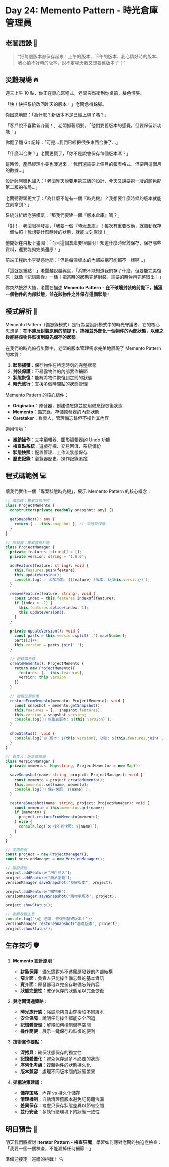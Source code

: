 # Day 24: Memento Pattern - 時光倉庫管理員

## 老闆語錄 💬

> "把每個版本都保存起來！上午的版本、下午的版本、我心情好時的版本、我心情不好時的版本，說不定哪天我又想要舊版本了！"

## 災難現場 🔥

週三上午 10 點，你正在專心寫程式，老闆突然衝到你桌前，臉色慌張。

「快！快把系統改回昨天的版本！」老闆急得跺腳。

你困惑地問：「為什麼？新版本不是已經上線了嗎？」

「客戶說不喜歡新介面！」老闆抓著頭髮，「他們要舊版本的感覺，但要保留新功能！」

你翻了翻 Git 記錄：「可是...我們已經把很多東西合併了...」

「什麼叫合併？」老闆更慌了，「你不是說會保存每個版本嗎？」

這時候，產品經理小美也湊過來：「我們還需要上個月的報表格式，但要用這個月的數據...」

設計師阿凱也加入：「老闆昨天說要用第三版的設計，今天又說要第一版的顏色配第二版的布局...」

老闆聽得頭更大了：「為什麼不能有一個『時光機』？我想要什麼時候的版本就能立刻拿到？」

系統分析師老張嘆氣：「那我們要建一個『版本倉庫』嗎？」

「對！」老闆眼神發亮，「我要一個『時光倉庫』！每次有重要改動，就自動保存一個快照！我想要什麼時候的狀態，就能立刻恢復！」

他開始在白板上畫圖：「而且這個倉庫要很聰明！知道什麼時候該保存，保存哪些資料，還要能夠完美還原！」

前端工程師小李疑惑地問：「但是每個版本的內部結構可能都不一樣啊...」

「這就是重點！」老闆越說越興奮，「系統不能知道我們存了什麼，但要能完美復原！就像『記憶膠囊』一樣！把當時的狀態完整封裝，需要的時候再完整取出！」

你突然恍然大悟，老闆在描述 **Memento Pattern** - **在不破壞封裝的前提下，捕獲一個物件的內部狀態，並在該物件之外保存這個狀態**！

## 模式解析 🧠

Memento Pattern（備忘錄模式）是行為型設計模式中的時光守護者，它的核心思想是：**在不違反封裝原則的前提下，捕獲並外部化一個物件的內部狀態，以便之後能將該物件恢復到原先保存的狀態**。

在我們的時光旅行災難中，老闆的版本管理需求完美地展現了 Memento Pattern 的本質：

1. **狀態捕獲**：保存物件在特定時刻的完整狀態
2. **封裝保護**：不暴露物件的內部實作細節
3. **狀態恢復**：能夠將物件恢復到之前的狀態
4. **時光旅行**：支援多個時間點的狀態管理

Memento Pattern 的核心組件：

- **Originator**：原發器，創建備忘錄並使用備忘錄恢復狀態
- **Memento**：備忘錄，存儲原發器的內部狀態
- **Caretaker**：負責人，管理備忘錄但不操作其內容

適用情境：

- **撤銷操作**：文字編輯器、圖形編輯器的 Undo 功能
- **檢查點系統**：遊戲存檔、交易回滾、系統備份
- **狀態快照**：配置管理、工作流狀態保存
- **歷史記錄**：瀏覽器歷史、操作記錄追蹤

## 程式碼範例 💻

讓我們實作一個「專案狀態時光機」，展示 Memento Pattern 的核心概念：

```ts
// 備忘錄：專案狀態快照
class ProjectMemento {
  constructor(private readonly snapshot: any) {}

  getSnapshot(): any {
    return { ...this.snapshot }; // 深拷貝保護
  }
}

// 原發器：專案管理系統
class ProjectManager {
  private features: string[] = [];
  private version: string = "1.0.0";

  addFeature(feature: string): void {
    this.features.push(feature);
    this.updateVersion();
    console.log(`✅ 添加功能: ${feature} (版本: ${this.version})`);
  }

  removeFeature(feature: string): void {
    const index = this.features.indexOf(feature);
    if (index > -1) {
      this.features.splice(index, 1);
      this.updateVersion();
    }
  }

  private updateVersion(): void {
    const parts = this.version.split('.').map(Number);
    parts[2]++;
    this.version = parts.join('.');
  }

  // 創建備忘錄
  createMemento(): ProjectMemento {
    return new ProjectMemento({
      features: [...this.features],
      version: this.version
    });
  }

  // 從備忘錄恢復
  restoreFromMemento(memento: ProjectMemento): void {
    const snapshot = memento.getSnapshot();
    this.features = [...snapshot.features];
    this.version = snapshot.version;
    console.log(`🔄 恢復到版本: ${this.version}`);
  }

  showStatus(): void {
    console.log(`📊 版本: ${this.version}, 功能: ${this.features.join(', ') || '無'}`);
  }
}

// 負責人：版本管理器
class VersionManager {
  private mementos: Map<string, ProjectMemento> = new Map();

  saveSnapshot(name: string, project: ProjectManager): void {
    const memento = project.createMemento();
    this.mementos.set(name, memento);
    console.log(`💾 保存快照: ${name}`);
  }

  restoreSnapshot(name: string, project: ProjectManager): void {
    const memento = this.mementos.get(name);
    if (memento) {
      project.restoreFromMemento(memento);
    } else {
      console.log(`❌ 找不到快照: ${name}`);
    }
  }
}

// 使用範例
const project = new ProjectManager();
const versionManager = new VersionManager();

// 開發流程
project.addFeature("用戶登入");
project.addFeature("商品瀏覽");
versionManager.saveSnapshot("基礎版本", project);

project.addFeature("購物車");
versionManager.saveSnapshot("購物車版本", project);

project.showStatus();

// 老闆改變主意
console.log("\n👔 老闆: 恢復到基礎版本！");
versionManager.restoreSnapshot("基礎版本", project);
project.showStatus();
```

## 生存技巧 🛡️

1. **Memento 設計原則**：

   - **封裝保護**：備忘錄對外不透露原發器的內部結構
   - **窄介面**：負責人只能操作備忘錄的基本資訊
   - **寬介面**：原發器可以完全存取備忘錄內容
   - **狀態完整性**：確保保存的狀態足以完全恢復

2. **與老闆溝通策略**：

   - **時光旅行感**：強調能夠自由穿梭於不同版本
   - **安全保障**：說明任何操作都能安全回退
   - **記憶體管理**：解釋如何控制儲存空間
   - **操作簡便**：展示一鍵保存和恢復的便利

3. **技術實作要點**：

   - **深拷貝**：確保狀態保存的獨立性
   - **記憶體優化**：避免保存過多不必要的狀態
   - **序列化考慮**：複雜物件的狀態持久化
   - **版本兼容**：處理不同版本間的狀態差異

4. **架構決策建議**：
   - **儲存策略**：內存 vs 持久化儲存
   - **清理機制**：自動清理舊版本避免記憶體洩漏
   - **差異保存**：考慮只保存狀態差異以節省空間
   - **並行安全**：多執行緒環境下的狀態一致性

## 明日預告 🔮

明天我們將探討 **Iterator Pattern - 檢查狂魔**，學習如何應對老闆的強迫症檢查：「我要一個一個檢查，不能漏掉任何細節！」

準備迎接逐一巡禮的挑戰！ 🔍
